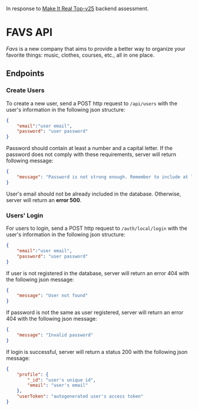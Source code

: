 In response to [Make It Real Top-v25](https://github.com/makeitrealcamp/top-v25) backend assessment.

# FAVS API
*Favs* is a new company that aims to provide a better way to organize your favorite things: music, clothes, courses, etc., all in one place.
## Endpoints
### Create Users
To create a new user, send a POST http request to `/api/users` with the user's information in the following json structure:
```json
{
    "email":"user email",
    "password": "user password"
}
```
Password should contain at least a number and a capital letter. If the password does not comply with these requirements, server will return following message:
```json
{
    "message": "Password is not strong enough. Remember to include at least a capital letter and a number."
}
```
User's email should not be already included in the database. Otherwise, server will return an **error 500**.

### Users' Login

For users to login, send a POST http request to `/auth/local/login` with the user's information in the following json structure:
```json
{
    "email":"user email",
    "password": "user password"
}
```
If user is not registered in the database, server will return an error 404 with the following json message:

```json
{
    "message": "User not found"
}
```

If password is not the same as user registered, server will return an error 404 with the following json message:
```json
{
    "message": "Invalid password"
}
```
If login is successful, server will return a status 200 with the following json message:
```json
{
    "profile": {
        "_id": "user's unique id",
        "email": "user's email"
    },
    "userToken": "autogenerated user's access token"
}
```